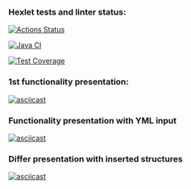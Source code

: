 ### Hexlet tests and linter status:
[![Actions Status](https://github.com/streltsov95/java-project-71/actions/workflows/hexlet-check.yml/badge.svg)](https://github.com/streltsov95/java-project-71/actions)

[![Java CI](https://github.com/streltsov95/java-project-71/actions/workflows/main.yml/badge.svg)](https://github.com/streltsov95/java-project-71/actions/workflows/main.yml)

[![Test Coverage](https://api.codeclimate.com/v1/badges/423c15d2bb05a03b0d39/test_coverage)](https://codeclimate.com/github/streltsov95/java-project-71/test_coverage)

### 1st functionality presentation:
[![asciicast](https://asciinema.org/a/hxs9ufJljtD3CWoTfhY9q0Tmv.svg)](https://asciinema.org/a/hxs9ufJljtD3CWoTfhY9q0Tmv)

### Functionality presentation with YML input
[![asciicast](https://asciinema.org/a/R3JZH9CjSzKHaLiblrE533DDo.svg)](https://asciinema.org/a/R3JZH9CjSzKHaLiblrE533DDo)

### Differ presentation with inserted structures
[![asciicast](https://asciinema.org/a/l1q30q6QHp0UxNCG9F5P0QDgj.svg)](https://asciinema.org/a/l1q30q6QHp0UxNCG9F5P0QDgj)